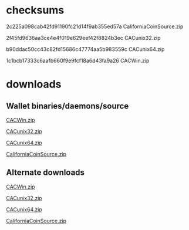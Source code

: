 checksums
=========

2c225a098cab42fd91190fc21d14f9ab355ed57a       CaliforniaCoinSource.zip

2f45fd9636aa3ce4e4f019e629eef42f8824b3ec       CACunix32.zip

b90ddac50cc43c82fd15686c47774aa5b983559c       CACunix64.zip

1c1bcb17333c6aafb660f9e9fcf18a6d43fa9a26       CACWin.zip

downloads
=========

## Wallet binaries/daemons/source

[CACWin.zip](http://www.mediafire.com/download/8xi5e87bnyjvyn5/CACWin.zip)

[CACunix32.zip](http://www.mediafire.com/download/bvbibo35fjpld49/CACunix32.zip)

[CACunix64.zip](http://www.mediafire.com/download/hjt29sghoibuf52/CACunix64.zip)

[CaliforniaCoinSource.zip](http://www.mediafire.com/download/tc236zz5l7ky3bu/CaliforniaCoinSource.zip)

## Alternate downloads

[CACWin.zip](https://mega.co.nz/#!7YZnhShB!mirBN2tkwvCAJ8onoYzEc5qUHLG__DX5QSY69f6dvkY)

[CACunix32.zip](https://mega.co.nz/#!3R5FAbRD!aQhLa2ygHvHZpfhjaZQZ1x5OHNzCZG2A-P2Yk2hufAc)

[CACunix64.zip](https://mega.co.nz/#!uchRFIYC!W4VwCGC0hWHPuzh_shtH5LKH_fRmn2SjfrVxqeUQvcs)

[CaliforniaCoinSource.zip](https://mega.co.nz/#!mMASyQAD!VwckQlwXUGSRXYBBVlTvUTM12aIqZabQGm_SpexPf1E)




    
